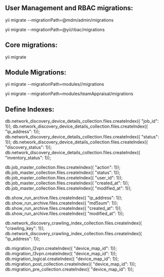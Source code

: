 User Management and RBAC migrations:
-------------------------------------

yii migrate --migrationPath=@mdm/admin/migrations

yii migrate --migrationPath=@yii/rbac/migrations

Core migrations:
------------------

yii migrate

Module Migrations:
------------------

yii migrate --migrationPath=modules/<module-id>/migrations

yii migrate --migrationPath=modules/teamAppraisal/migrations



Define Indexes:
-----------------
db.network_discovery_device_details_collection.files.createIndex({ "job_id": 1});
db.network_discovery_device_details_collection.files.createIndex({ "ip_address": 1});
db.network_discovery_device_details_collection.files.createIndex({ "status": 1});
db.network_discovery_device_details_collection.files.createIndex({ "discovery_status": 1});
db.network_discovery_device_details_collection.files.createIndex({ "inventory_status": 1});


db.job_master_collection.files.createIndex({ "action": 1});
db.job_master_collection.files.createIndex({ "status": 1});
db.job_master_collection.files.createIndex({ "user_id": 1});
db.job_master_collection.files.createIndex({ "created_at": 1});
db.job_master_collection.files.createIndex({ "modified_at": 1});

db.show_run_archive.files.createIndex({ "ip_address": 1});
db.show_run_archive.files.createIndex({ "md5sum": 1});
db.show_run_archive.files.createIndex({ "created_at": 1});
db.show_run_archive.files.createIndex({ "modified_at": 1});

db.network_discovery_crawling_index_collection.files.createIndex({ "crawling_key": 1});
db.network_discovery_crawling_index_collection.files.createIndex({ "ip_address": 1});

db.migration_l2vpn.createIndex({ "device_map_id": 1});
db.migration_l3vpn.createIndex({ "device_map_id": 1});
db.migration_logical.createIndex({ "device_map_id": 1});
db.migration_post_collection.createIndex({ "device_map_id": 1});
db.migration_pre_collection.createIndex({ "device_map_id": 1});